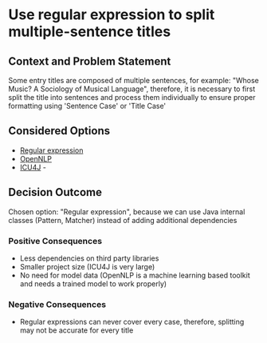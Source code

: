 # Use regular expression to split multiple-sentence titles

## Context and Problem Statement

Some entry titles are composed of multiple sentences, for example: "Whose Music? A Sociology of Musical Language", therefore, it is necessary to first split the title into sentences and process them individually to ensure proper formatting using 'Sentence Case' or 'Title Case'

## Considered Options

* [Regular expression](https://docs.oracle.com/javase/tutorial/essential/regex/)
* [OpenNLP](https://opennlp.apache.org/)
* [ICU4J](http://site.icu-project.org/home) - 

## Decision Outcome

Chosen option: "Regular expression", because we can use Java internal classes (Pattern, Matcher) instead of adding additional dependencies

### Positive Consequences

* Less dependencies on third party libraries
* Smaller project size (ICU4J is very large)
* No need for model data (OpenNLP is a machine learning based toolkit and needs a trained model to work properly)

### Negative Consequences

* Regular expressions can never cover every case, therefore, splitting may not be accurate for every title